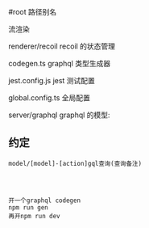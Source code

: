#root 路径别名

流渲染

renderer/recoil
recoil 的状态管理

codegen.ts
graphql 类型生成器

jest.config.js
jest 测试配置

global.config.ts
全局配置

server/graphql
graphql 的模型:

## 约定

    model/[model]-[action]gql查询(查询备注)




    开一个graphql codegen
    npm run gen
    再开npm run dev
    